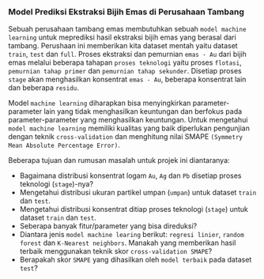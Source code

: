 ### Model Prediksi Ekstraksi Bijih Emas di Perusahaan Tambang

Sebuah perusahaan tambang emas membutuhkan sebuah `model machine learning` untuk meprediksi hasil ekstraksi bijih emas yang berasal dari tambang. Perushaan ini memberikan kita dataset mentah yaitu dataset `train`, `test` dan `full`. Proses ekstraksi dan pemurnian `emas - Au` dari bijih emas melalui beberapa tahapan `proses teknologi` yaitu proses `flotasi`, `pemurnian tahap primer` dan `pemurnian tahap sekunder`. Disetiap proses `stage` akan menghasilkan konsentrat `emas - Au`, beberapa konsentrat lain dan beberapa `residu`.

Model `machine learning` diharapkan bisa menyingkirkan parameter-parameter lain yang tidak menghasilkan keuntungan dan berfokus pada parameter-parameter yang menghasilkan keuntungan. Untuk mengetahui `model machine learning` memiliki kualitas yang baik diperlukan pengunjian dengan teknik `cross-validation` dan menghitung nilai SMAPE `(Symmetry Mean Absolute Percentage Error)`.

Beberapa tujuan dan rumusan masalah untuk projek ini diantaranya:
- Bagaimana distribusi konsentrat logam `Au`, `Ag` dan `Pb` disetiap proses teknologi (`stage`)-nya?
- Mengetahui distribusi ukuran partikel umpan (`umpan`) untuk dataset `train` dan `test`.
- Mengetahui distribusi konsentrat ditiap proses teknologi (`stage`) untuk dataset `train` dan `test`.
- Seberapa banyak fitur/parameter yang bisa direduksi?
- Diantara jenis `model machine learing` berikut: `regresi linier`, `random forest` dan `K-Nearest neighbors`. Manakah yang memberikan hasil terbaik menggunakan teknik skor `cross-validation SMAPE`?
- Berapakah skor `SMAPE` yang dihasilkan oleh `model terbaik` pada dataset `test`?